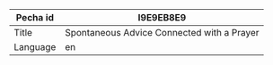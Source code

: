 |Pecha id | I9E9EB8E9
| --- | --- 
|Title | Spontaneous Advice Connected with a Prayer 
|Language | en